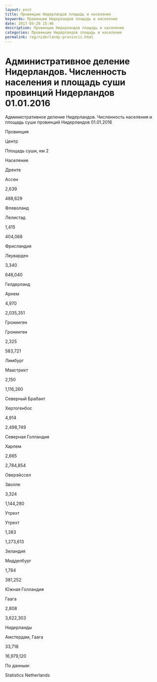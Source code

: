 ```yaml
---
layout: post
title: Провинции Нидерландов площадь и население
keywords: Провинции Нидерландов площадь и население
date: 2017-05-28 15:46
description: Провинции Нидерландов площадь и население
categories: Провинции Нидерландов площадь и население
permalink: reg/niderlandy-provincii.html
---
```


# Административное деление Нидерландов. Численность населения и площадь суши провинций Нидерландов 01.01.2016


Административное деление Нидерландов. Численность населения и площадь суши провинций Нидерландов 01.01.2016








Провинция


Центр


Площадь суши, км
2


Население






Дренте


Ассен


2,639


488,629






Флеволанд


Лелистад


1,415


404,068






Фрисландия


Леуварден


3,340


646,040






Гелдерланд


Арнем


4,970


2,035,351






Гронинген


Гронинген


2,325


583,721






Лимбург


Маастрихт


2,150


1,116,260






Северный Брабант


Хертогенбос


4,914


2,498,749






Северная Голландия


Харлем


2,665


2,784,854






Оверэйссел


Зволле


3,324


1,144,280






Утрехт


Утрехт


1,383


1,273,613






Зеландия


Мидделбург


1,784


381,252






Южная Голландия


Гаага


2,808


3,622,303






Нидерланды


Амстердам, Гаага


33,718


16,979,120








По данным:


Statistics Netherlands

		
